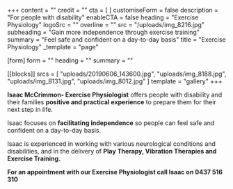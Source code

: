 +++
content = ""
credit = ""
cta = [ ]
customiseForm = false
description = "For people with disability"
enableCTA = false
heading = "Exercise Physiology"
logoSrc = ""
overline = ""
src = "/uploads/img_8216.jpg"
subheading = "Gain more independence through exercise training"
summary = "Feel safe and confident on a day-to-day basis"
title = "Exercise Physiology"
_template = "page"

[form]
form = ""
heading = ""
summary = ""

[[blocks]]
srcs = [
  "uploads/20190606_143600.jpg",
  "uploads/img_8188.jpg",
  "uploads/img_8131.jpg",
  "uploads/img_8012.jpg"
]
template = "gallery"
+++

**Isaac McCrimmon- Exercise Physiologist** offers people with disability and their families **positive and practical experience** to prepare them for their next step in life.

Isaac focuses on **facilitating independence** so people can feel safe and confident on a day-to-day basis.

Isaac is experienced in working with various neurological conditions and disabilities, and in the delivery of **Play Therapy, Vibration Therapies and Exercise Training.**

**For an appointment with our Exercise Physiologist call Isaac on 0437 516 310**
